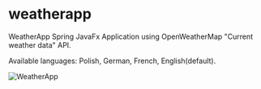 # weatherapp
WeatherApp Spring JavaFx Application using OpenWeatherMap "Current weather data" API.

Available languages: Polish, German, French, English(default).

![WeatherApp](https://i.imgur.com/q6Ldixq.png)
